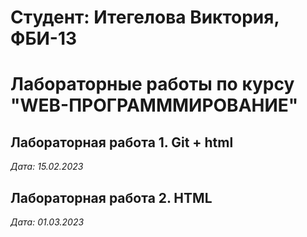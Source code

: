 # Студент: Итегелова Виктория, ФБИ-13

# Лабораторные работы по курсу "WEB-ПРОГРАМММИРОВАНИЕ"

## Лабораторная работа 1. Git + html

*Дата: 15.02.2023*

## Лабораторная работа 2. HTML

*Дата: 01.03.2023*
